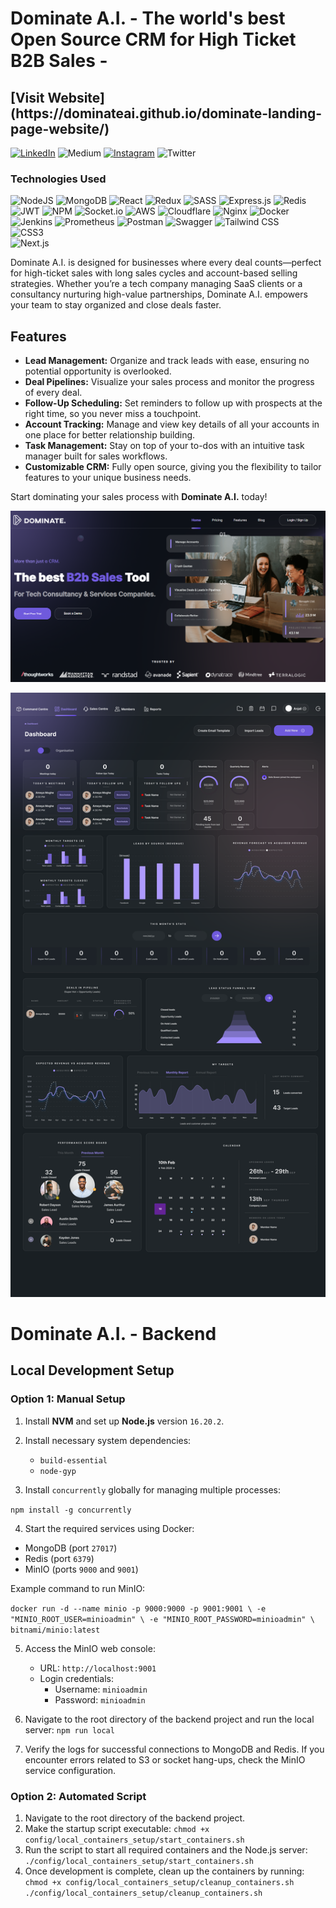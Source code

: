 <h1> Dominate A.I. - The world's best Open Source CRM for High Ticket B2B Sales - </h1>
<h2> [Visit Website](https://dominateai.github.io/dominate-landing-page-website/) </h2>
<p>
	
[![LinkedIn](https://img.shields.io/badge/linkedin-%230077B5.svg?style=for-the-badge&logo=linkedin&logoColor=white)](https://www.linkedin.com/company/dominate-ai/?viewAsMember=true)
![Medium](https://img.shields.io/badge/Medium-12100E?style=for-the-badge&logo=medium&logoColor=white)
[![Instagram](https://img.shields.io/badge/Instagram-%23E4405F.svg?style=for-the-badge&logo=Instagram&logoColor=white)](https://www.instagram.com/dominate.ai/?hl=en)
![Twitter](https://img.shields.io/badge/Twitter-%231DA1F2.svg?style=for-the-badge&logo=Twitter&logoColor=white)
	
</p>

<h3> Technologies Used </h3>

![NodeJS](https://img.shields.io/badge/node.js-6DA55F?style=for-the-badge&logo=node.js&logoColor=white)
![MongoDB](https://img.shields.io/badge/MongoDB-%234ea94b.svg?style=for-the-badge&logo=mongodb&logoColor=white)
![React](https://img.shields.io/badge/react-%2320232a.svg?style=for-the-badge&logo=react&logoColor=%2361DAFB)
![Redux](https://img.shields.io/badge/redux-%23593d88.svg?style=for-the-badge&logo=redux&logoColor=white)
![SASS](https://img.shields.io/badge/SASS-hotpink.svg?style=for-the-badge&logo=SASS&logoColor=white)
![Express.js](https://img.shields.io/badge/express.js-%23404d59.svg?style=for-the-badge&logo=express&logoColor=%2361DAFB)
![Redis](https://img.shields.io/badge/redis-%23DD0031.svg?style=for-the-badge&logo=redis&logoColor=white)
![JWT](https://img.shields.io/badge/JWT-black?style=for-the-badge&logo=JSON%20web%20tokens)
![NPM](https://img.shields.io/badge/NPM-%23000000.svg?style=for-the-badge&logo=npm&logoColor=white)
![Socket.io](https://img.shields.io/badge/Socket.io-black?style=for-the-badge&logo=socket.io&badgeColor=010101)
![AWS](https://img.shields.io/badge/AWS-%23FF9900.svg?style=for-the-badge&logo=amazon-aws&logoColor=white)
![Cloudflare](https://img.shields.io/badge/Cloudflare-F38020?style=for-the-badge&logo=Cloudflare&logoColor=white)
![Nginx](https://img.shields.io/badge/nginx-%23009639.svg?style=for-the-badge&logo=nginx&logoColor=white)
![Docker](https://img.shields.io/badge/docker-%230db7ed.svg?style=for-the-badge&logo=docker&logoColor=white)
![Jenkins](https://img.shields.io/badge/jenkins-%232C5263.svg?style=for-the-badge&logo=jenkins&logoColor=white)
![Prometheus](https://img.shields.io/badge/Prometheus-E6522C?style=for-the-badge&logo=Prometheus&logoColor=white)
![Postman](https://img.shields.io/badge/Postman-FF6C37?style=for-the-badge&logo=postman&logoColor=white)
![Swagger](https://img.shields.io/badge/-Swagger-%23Clojure?style=for-the-badge&logo=swagger&logoColor=white)
![Tailwind CSS](https://img.shields.io/badge/Tailwind_CSS-%2338B2AC.svg?style=for-the-badge&logo=tailwind-css&logoColor=white)  
![CSS3](https://img.shields.io/badge/CSS3-%231572B6.svg?style=for-the-badge&logo=css3&logoColor=white)  
![Next.js](https://img.shields.io/badge/Next.js-%23000000.svg?style=for-the-badge&logo=nextdotjs&logoColor=white)  


Dominate A.I. is designed for businesses where every deal counts—perfect for high-ticket sales with long sales cycles and account-based selling strategies. Whether you’re a tech company managing SaaS clients or a consultancy nurturing high-value partnerships, Dominate A.I. empowers your team to stay organized and close deals faster.  

## Features  
- **Lead Management:** Organize and track leads with ease, ensuring no potential opportunity is overlooked.  
- **Deal Pipelines:** Visualize your sales process and monitor the progress of every deal.  
- **Follow-Up Scheduling:** Set reminders to follow up with prospects at the right time, so you never miss a touchpoint.  
- **Account Tracking:** Manage and view key details of all your accounts in one place for better relationship building.  
- **Task Management:** Stay on top of your to-dos with an intuitive task manager built for sales workflows.  
- **Customizable CRM:** Fully open source, giving you the flexibility to tailor features to your unique business needs.  

Start dominating your sales process with **Dominate A.I.** today!

![](assets/website_screenshot.png)



![](assets/Dashboard.png)

# Dominate A.I. - Backend

## Local Development Setup

### **Option 1: Manual Setup**

1.  Install **NVM** and set up **Node.js** version `16.20.2`.
    
2.  Install necessary system dependencies:
    
    -   `build-essential`
    -   `node-gyp`
3.  Install `concurrently` globally for managing multiple processes:

```npm install -g concurrently```

4. Start the required services using Docker:

-   MongoDB (port `27017`)
-   Redis (port `6379`)
-   MinIO (ports `9000` and `9001`)

Example command to run MinIO:

``docker run -d --name minio -p 9000:9000 -p 9001:9001 \
  -e "MINIO_ROOT_USER=minioadmin" \
  -e "MINIO_ROOT_PASSWORD=minioadmin" \
  bitnami/minio:latest``

5.  Access the MinIO web console:
    
    -   URL: `http://localhost:9001`
    -   Login credentials:
        -   Username: `minioadmin`
        -   Password: `minioadmin`

6. Navigate to the root directory of the backend project and run the local server:
``npm run local``

7. Verify the logs for successful connections to MongoDB and Redis. If you encounter errors related to S3 or socket hang-ups, check the MinIO service configuration.

### **Option 2: Automated Script**

1.  Navigate to the root directory of the backend project.
2.  Make the startup script executable:
``chmod +x config/local_containers_setup/start_containers.sh``
3. Run the script to start all required containers and the Node.js server:
``./config/local_containers_setup/start_containers.sh``
4. Once development is complete, clean up the containers by running:
``chmod +x config/local_containers_setup/cleanup_containers.sh
./config/local_containers_setup/cleanup_containers.sh``
